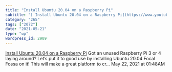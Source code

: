 ```yaml
---
title: "Install Ubuntu 20.04 on a Raspberry Pi"
subtitle: "[ Install Ubuntu 20.04 on a Raspberry Pi](https://www.youtube.com/watch?v=GVgMM_TFeOw)"
category: "265"
tags: ["2072"]
date: "2021-05-21"
type: "wp"
wordpress_id: 2909
---
```

[ Install Ubuntu 20.04 on a Raspberry Pi](https://www.youtube.com/watch?v=GVgMM_TFeOw)
 Got an unused Raspberry Pi 3 or 4 laying around? Let’s put it to good use by installing Ubuntu 20.04 Focal Fossa on it! This will make a great platform to cr…
May 22, 2021 at 01:48AM